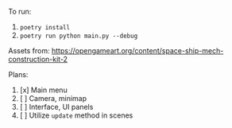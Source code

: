To run:

1. `poetry install`
2. `poetry run python main.py --debug`

Assets from:
https://opengameart.org/content/space-ship-mech-construction-kit-2

Plans:
1. [x] Main menu 
2. [ ] Camera, minimap
3. [ ] Interface, UI panels
4. [ ] Utilize `update` method in scenes
